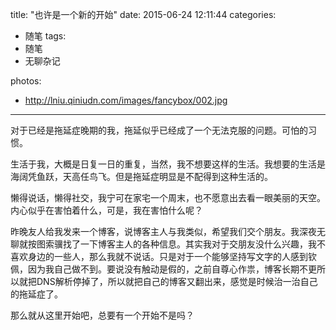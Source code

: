 title: "也许是一个新的开始"
date: 2015-06-24 12:11:44
categories: 
- 随笔
tags:
- 随笔
- 无聊杂记

photos:
- http://lniu.qiniudn.com/images/fancybox/002.jpg

---

对于已经是拖延症晚期的我，拖延似乎已经成了一个无法克服的问题。可怕的习惯。

生活于我，大概是日复一日的重复，当然，我不想要这样的生活。我想要的生活是海阔凭鱼跃，天高任鸟飞。但是拖延症明显是不配得到这种生活的。

懒得说话，懒得社交，我宁可在家宅一个周末，也不愿意出去看一眼美丽的天空。内心似乎在害怕着什么，可是，我在害怕什么呢？

昨晚友人给我发来一个博客，说博客主人与我类似，希望我们交个朋友。我深夜无聊就按图索骥找了一下博客主人的各种信息。其实我对于交朋友没什么兴趣，我不喜欢身边的一些人，那么我就不说话。只是对于一个能够坚持写文字的人感到钦佩，因为我自己做不到。要说没有触动是假的，之前自尊心作祟，博客长期不更所以就把DNS解析停掉了，所以就把自己的博客又翻出来，感觉是时候治一治自己的拖延症了。

那么就从这里开始吧，总要有一个开始不是吗？
